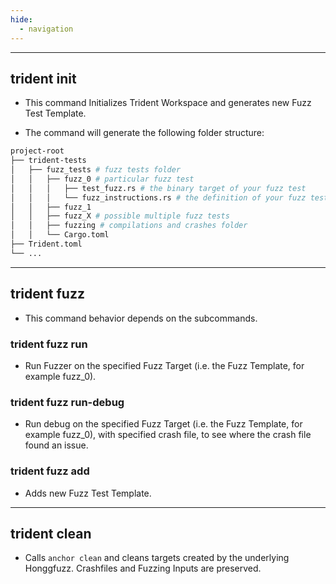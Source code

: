 ```yaml
---
hide:
  - navigation
---
```


---


## trident init

- This command Initializes Trident Workspace and generates new Fuzz Test Template.

- The command will generate the following folder structure:
```bash
project-root
├── trident-tests
│   ├── fuzz_tests # fuzz tests folder
│   │   ├── fuzz_0 # particular fuzz test
│   │   │   ├── test_fuzz.rs # the binary target of your fuzz test
│   │   │   └── fuzz_instructions.rs # the definition of your fuzz test
│   │   ├── fuzz_1
│   │   ├── fuzz_X # possible multiple fuzz tests
│   │   ├── fuzzing # compilations and crashes folder
│   │   └── Cargo.toml
├── Trident.toml
└── ...
```

---

## trident fuzz

- This command behavior depends on the subcommands.

### trident fuzz run

- Run Fuzzer on the specified Fuzz Target (i.e. the Fuzz Template, for example fuzz_0).

### trident fuzz run-debug

- Run debug on the specified Fuzz Target (i.e. the Fuzz Template, for example fuzz_0), with specified crash file, to see where the crash file found an issue.

### trident fuzz add

- Adds new Fuzz Test Template.

---

## trident clean

- Calls `anchor clean` and cleans targets created by the underlying Honggfuzz. Crashfiles and Fuzzing Inputs are preserved.
